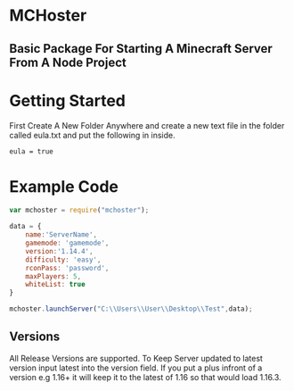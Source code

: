 # MCHoster
## Basic Package For Starting A Minecraft Server From A Node Project

# Getting Started
First Create A New Folder Anywhere and create a new text file in the folder called eula.txt and put the following in inside.
```
eula = true
```

# Example Code
```js
var mchoster = require("mchoster");

data = {
    name:'ServerName',
    gamemode: 'gamemode',
    version:'1.14.4',
    difficulty: 'easy',
    rconPass: 'password',
    maxPlayers: 5,
    whiteList: true
}

mchoster.launchServer("C:\\Users\\User\\Desktop\\Test",data);
```

## Versions
All Release Versions are supported.
To Keep Server updated to latest version input latest into the version field.
If you put a plus infront of a version e.g 1.16+ it will keep it to the latest of 1.16 so that would load 1.16.3.

